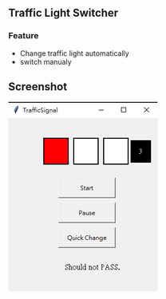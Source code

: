 ## Traffic Light Switcher

### Feature

- Change traffic light automatically
- switch manualy

## Screenshot

![screenshot](image.png)
